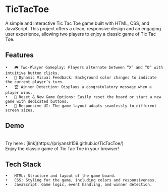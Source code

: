 # TicTacToe
A simple and interactive Tic Tac Toe game built with HTML, CSS, and JavaScript. This project offers a clean, responsive design and an engaging user experience, allowing two players to enjoy a classic game of Tic Tac Toe.


<h2>Features</h2>

	•	🎮 Two-Player Gameplay: Players alternate between “X” and “O” with intuitive button clicks.
	•	🎨 Dynamic Visual Feedback: Background color changes to indicate the current player’s turn.
	•	🏆 Winner Detection: Displays a congratulatory message when a player wins.
	•	🔄 Reset & New Game Options: Easily reset the board or start a new game with dedicated buttons.
	•	🚀 Responsive UI: The game layout adapts seamlessly to different screen sizes.

 <h2>Demo</h2> <br>
 Try here : [link](https://priyansh159.github.io/TicTacToe/) <br>
 Enjoy the classic game of Tic Tac Toe in your browser!

 <h2>Tech Stack</h2>
 
	•	HTML: Structure and layout of the game board.
	•	CSS: Styling for the game, including colors and responsiveness.
	•	JavaScript: Game logic, event handling, and winner detection.
